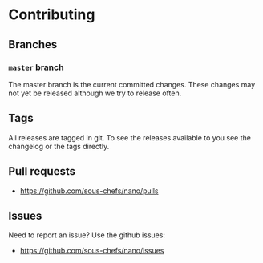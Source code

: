 # Contributing

## Branches

### `master` branch

The master branch is the current committed changes. These changes may not yet be released although we try to release often.

## Tags

All releases are tagged in git. To see the releases available to you see the changelog or the tags directly.

## Pull requests

- <https://github.com/sous-chefs/nano/pulls>

## Issues

Need to report an issue? Use the github issues:

- <https://github.com/sous-chefs/nano/issues>
